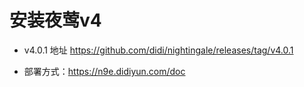 # 安装夜莺v4 
- v4.0.1 地址  https://github.com/didi/nightingale/releases/tag/v4.0.1

- 部署方式：https://n9e.didiyun.com/doc



